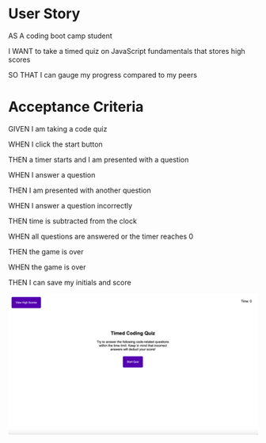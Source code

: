 # User Story

AS A coding boot camp student

I WANT to take a timed quiz on JavaScript fundamentals that stores high scores

SO THAT I can gauge my progress compared to my peers


# Acceptance Criteria

GIVEN I am taking a code quiz

WHEN I click the start button

THEN a timer starts and I am presented with a question

WHEN I answer a question

THEN I am presented with another question

WHEN I answer a question incorrectly

THEN time is subtracted from the clock

WHEN all questions are answered or the timer reaches 0

THEN the game is over

WHEN the game is over

THEN I can save my initials and score

![Alt text](assets/codequizapi.png)